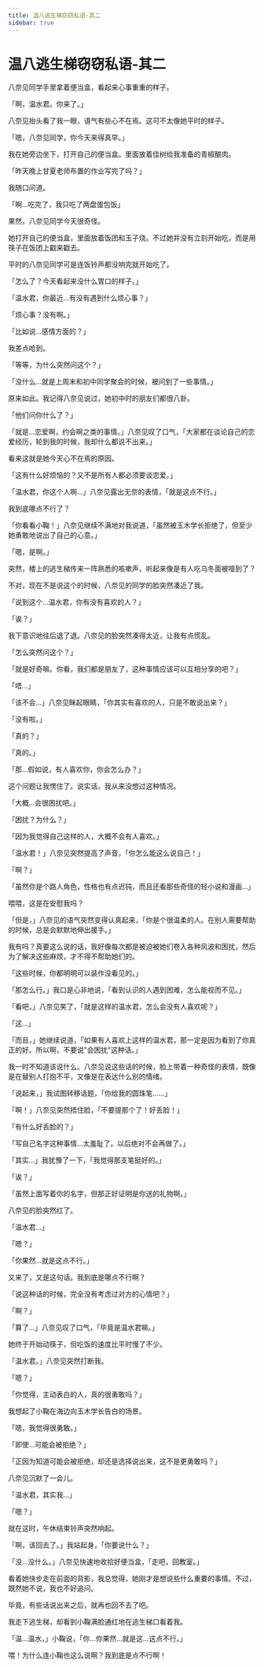 ```yaml
---
title: 温八逃生梯窃窃私语-其二
sidebar: true
---
```


# 温八逃生梯窃窃私语-其二

<ClientOnly>
<title-pv/>
</ClientOnly>

八奈见同学手里拿着便当盒，看起来心事重重的样子。

「啊，温水君。你来了。」

八奈见抬头看了我一眼，语气有些心不在焉。这可不太像她平时的样子。

「嗯，八奈见同学，你今天来得真早。」

我在她旁边坐下，打开自己的便当盒。里面放着佳树给我准备的青椒酿肉。

「昨天晚上甘夏老师布置的作业写完了吗？」

我随口问道。

「啊...吃完了，我只吃了两盘蛋包饭」

果然，八奈见同学今天很奇怪。

她打开自己的便当盒，里面放着饭团和玉子烧。不过她并没有立刻开始吃，而是用筷子在饭团上戳来戳去。

平时的八奈见同学可是连饭铃声都没响完就开始吃了。

「怎么了？今天看起来没什么胃口的样子。」

「温水君，你最近...有没有遇到什么烦心事？」

「烦心事？没有啊。」

「比如说...感情方面的？」

我差点呛到。

「等等，为什么突然问这个？」

「没什么...就是上周末和初中同学聚会的时候，被问到了一些事情。」

原来如此。我记得八奈见说过，她初中时的朋友们都很八卦。

「他们问你什么了？」

「就是...恋爱啊，约会啊之类的事情。」八奈见叹了口气，「大家都在谈论自己的恋爱经历，轮到我的时候，我却什么都说不出来。」

看来这就是她今天心不在焉的原因。

「这有什么好烦恼的？又不是所有人都必须要谈恋爱。」

「温水君，你这个人啊...」八奈见露出无奈的表情，「就是这点不行。」

我到底哪点不行了？

「你看看小鞠！」八奈见继续不满地对我说道，「虽然被玉木学长拒绝了，但至少她勇敢地说出了自己的心意。」

「嗯，是啊。」

突然，楼上的逃生梯传来一阵熟悉的咳嗽声，听起来像是有人吃乌冬面被噎到了？

不对，现在不是说这个的时候，八奈见的同学的脸突然凑近了我。

「说到这个...温水君，你有没有喜欢的人？」

「诶？」

我下意识地往后退了退。八奈见的脸突然凑得太近，让我有点慌乱。

「怎么突然问这个？」

「就是好奇嘛。你看，我们都是朋友了，这种事情应该可以互相分享的吧？」

「唔...」

「该不会...」八奈见眯起眼睛，「你其实有喜欢的人，只是不敢说出来？」

「没有啦。」

「真的？」

「真的。」

「那...假如说，有人喜欢你，你会怎么办？」

这个问题让我愣住了。说实话，我从来没想过这种情况。

「大概...会很困扰吧。」

「困扰？为什么？」

「因为我觉得自己这样的人，大概不会有人喜欢。」

「温水君！」八奈见突然提高了声音，「你怎么能这么说自己！」

「啊？」

「虽然你是个路人角色，性格也有点迟钝，而且还看那些奇怪的轻小说和漫画...」

喂喂，这是在安慰我吗？

「但是，」八奈见的语气突然变得认真起来，「你是个很温柔的人。在别人需要帮助的时候，总是会默默地伸出援手。」

我有吗？真要这么说的话，我好像每次都是被迫被她们卷入各种风波和困扰，然后为了解决这些麻烦，才不得不帮助她们的。

「这些时候，你都明明可以装作没看见的。」

「那怎么行。」我口是心非地说，「看到认识的人遇到困难，怎么能视而不见。」

「看吧，」八奈见笑了，「就是这样的温水君，怎么会没有人喜欢呢？」

「这...」

「而且，」她继续说道，「如果有人喜欢上这样的温水君，那一定是因为看到了你真正的好。所以啊，不要说"会困扰"这种话。」

我一时不知道该说什么。八奈见说这些话的时候，脸上带着一种奇怪的表情，既像是在替别人打抱不平，又像是在表达什么别的情绪。

「说起来，」我试图转移话题，「你给我的圆珠笔......」

「啊！」八奈见突然捂住脸，「不要提那个了！好丢脸！」

「有什么好丢脸的？」

「写自己名字这种事情...太羞耻了。以后绝对不会再做了。」

「其实...」我犹豫了一下，「我觉得那支笔挺好的。」

「诶？」

「虽然上面写着你的名字，但那正好证明是你送的礼物啊。」

八奈见的脸突然红了。

「温水君...」

「嗯？」

「你果然...就是这点不行。」

又来了，又是这句话。我到底是哪点不行啊？

「说这种话的时候，完全没有考虑过对方的心情吧？」

「啊？」

「算了...」八奈见叹了口气，「毕竟是温水君嘛。」

她终于开始动筷子，但吃饭的速度比平时慢了不少。

「温水君。」八奈见突然打断我。

「嗯？」

「你觉得，主动表白的人，真的很勇敢吗？」

我想起了小鞠在海边向玉木学长告白的场景。

「嗯，我觉得很勇敢。」

「即使...可能会被拒绝？」

「正因为知道可能会被拒绝，却还是选择说出来，这不是更勇敢吗？」

八奈见沉默了一会儿。

「温水君，其实我...」

「嗯？」

就在这时，午休结束铃声突然响起。

「啊，该回去了。」我站起身，「你要说什么？」

「没...没什么。」八奈见快速地收拾好便当盒，「走吧，回教室。」

看着她快步走在前面的背影，我总觉得，她刚才是想说些什么重要的事情。不过，既然她不说，我也不好追问。

毕竟，有些话说出来之后，就再也回不去了吧。

我走下逃生梯，却看到小鞠满脸通红地在逃生梯口看着我。

「温...温水，」小鞠说，「你...你果然...就是这...这点不行。」

喂！为什么连小鞠也这么说啊？我到底是点不行啊！

<ClientOnly>
  <leave/>
</ClientOnly/>